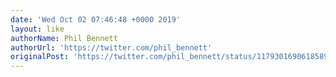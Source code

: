 ```yaml
---
date: 'Wed Oct 02 07:46:48 +0000 2019'
layout: like
authorName: Phil Bennett
authorUrl: 'https://twitter.com/phil_bennett'
originalPost: 'https://twitter.com/phil_bennett/status/1179301690618589186'
---
```

